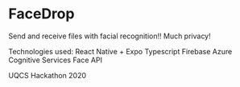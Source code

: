 # FaceDrop

Send and receive files with facial recognition!! Much privacy!

Technologies used:
React Native + Expo
Typescript
Firebase
Azure Cognitive Services Face API


UQCS Hackathon 2020
